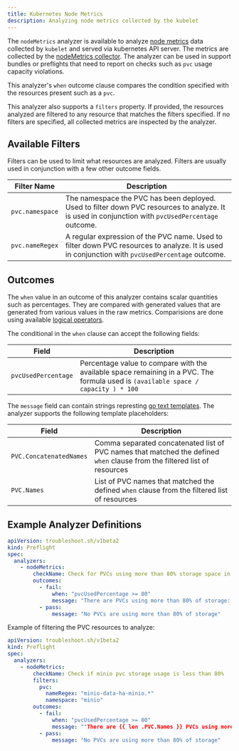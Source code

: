 ```yaml
---
title: Kubernetes Node Metrics
description: Analyzing node metrics collected by the kubelet
---
```


The `nodeMetrics` analyzer is available to analyze [node metrics](https://kubernetes.io/docs/reference/instrumentation/node-metrics/) data collected by `kubelet` and served via kubernetes API server. The metrics are collected by the [nodeMetrics collector](/collect/node-metrics/). The analyzer can be used in support bundles or preflights that need to report on checks such as `pvc` usage capacity violations.

This analyzer's `when` outcome clause compares the condition specified with the resources present such as a `pvc`.

This analyzer also supports a `filters` property. If provided, the resources analyzed are filtered to any resource that matches the filters specified. If no filters are specified, all collected metrics are inspected by the analyzer.

## Available Filters

Filters can be used to limit what resources are analyzed. Filters are usually used in conjunction with a few other outcome fields.

| Filter Name | Description |
|-------------|-------------|
| `pvc.namespace` | The namespace the PVC has been deployed. Used to filter down PVC resources to analyze. It is used in conjunction with `pvcUsedPercentage` outcome. |
| `pvc.nameRegex` | A regular expression of the PVC name. Used to filter down PVC resources to analyze. It is used in conjunction with `pvcUsedPercentage` outcome. |

## Outcomes

The `when` value in an outcome of this analyzer contains scalar quantities such as percentages. They are compared with generated values that are generated from various values in the raw metrics. Comparisions are done using available [logical operators](/analyze/outcomes/#logical-operators).

The conditional in the `when` clause can accept the following fields:

| Field | Description |
|-------|-------------|
| `pvcUsedPercentage` | Percentage value to compare with the available space remaining in a PVC. The formula used is `(available space / capacity ) * 100` |

The `message` field can contain strings represting [go text templates](https://pkg.go.dev/text/template). The analyzer supports the following template placeholders:

| Field | Description |
|-------|-------------|
| `PVC.ConcatenatedNames` | Comma separated concatenated list of PVC names that matched the defined `when` clause from the filtered list of resources |
| `PVC.Names` | List of PVC names that matched the defined `when` clause from the filtered list of resources |

## Example Analyzer Definitions

```yaml
apiVersion: troubleshoot.sh/v1beta2
kind: Preflight
spec:
  analyzers:
    - nodeMetrics:
        checkName: Check for PVCs using more than 80% storage space in the entire cluster
        outcomes:
          - fail:
              when: "pvcUsedPercentage >= 80"
              message: "There are PVCs using more than 80% of storage: {{ .PVC.ConcatenatedNames }}"
          - pass:
              message: "No PVCs are using more than 80% of storage"
```

Example of filtering the PVC resources to analyze:

```yaml
apiVersion: troubleshoot.sh/v1beta2
kind: Preflight
spec:
  analyzers:
    - nodeMetrics:
        checkName: Check if minio pvc storage usage is less than 80%
        filters:
          pvc:
            nameRegex: "minio-data-ha-minio.*"
            namespace: "minio"
        outcomes:
          - fail:
              when: "pvcUsedPercentage >= 80"
              message: ""There are {{ len .PVC.Names }} PVCs using more than 80% of storage""
          - pass:
              message: "No PVCs are using more than 80% of storage"
```
